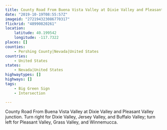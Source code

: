 ```yaml
---
title: County Road From Buena Vista Valley at Dixie Valley and Pleasant Valley Junction
date: "2019-10-19T08:55:57Z"
imageid: "272194323086770317"
flickrid: "48990820261"
location:
    latitude: 40.199542
    longitude: -117.7322
places: []
counties:
    - Pershing County|Nevada|United States
countries:
    - United States
states:
    - Nevada|United States
highwaytypes: []
highways: []
tags:
    - Big Green Sign
    - Intersection

---
```

County Road From Buena Vista Valley at Dixie Valley and Pleasant Valley junction.  Turn right for Dixie Valley, Jersey Valley, and Buffalo Valley; turn left for Pleasant Valley, Grass Valley, and Winnemucca.